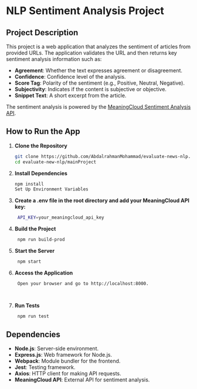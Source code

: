 # NLP Sentiment Analysis Project

## Project Description

This project is a web application that analyzes the sentiment of articles from provided URLs. The application validates the URL and then returns key sentiment analysis information such as:

- **Agreement**: Whether the text expresses agreement or disagreement.
- **Confidence**: Confidence level of the analysis.
- **Score Tag**: Polarity of the sentiment (e.g., Positive, Neutral, Negative).
- **Subjectivity**: Indicates if the content is subjective or objective.
- **Snippet Text**: A short excerpt from the article.

The sentiment analysis is powered by the [MeaningCloud Sentiment Analysis API](https://www.meaningcloud.com/products/sentiment-analysis).

## How to Run the App

1. **Clone the Repository**
   ```bash
   git clone https://github.com/AbdalrahmanMohammad/evaluate-news-nlp.git
   cd evaluate-new-nlp/mainProject
2. **Install Dependencies**
   ```bash
   npm install
   Set Up Environment Variables


3. **Create a .env file in the root directory and add your MeaningCloud API key:**
   ```bash
    API_KEY=your_meaningcloud_api_key

4. **Build the Project**
   ```bash
    npm run build-prod

5. **Start the Server**
   ```bash
    npm start

6. **Access the Application**
   ```bash
    Open your browser and go to http://localhost:8000.

    
7. **Run Tests**
   ```bash
    npm run test


## Dependencies

- **Node.js**: Server-side environment.
- **Express.js**: Web framework for Node.js.
- **Webpack**: Module bundler for the frontend.
- **Jest**: Testing framework.
- **Axios**: HTTP client for making API requests.
- **MeaningCloud API**: External API for sentiment analysis.
